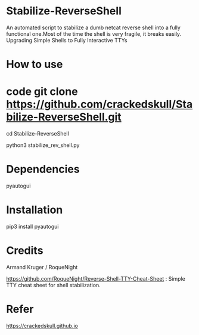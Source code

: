 # Stabilize-ReverseShell
An automated script to stabilize a dumb netcat reverse shell into a fully functional one.Most of the time the shell is very fragile, it breaks easily. 
Upgrading Simple Shells to Fully Interactive TTYs

# How to use

# code git clone https://github.com/crackedskull/Stabilize-ReverseShell.git

cd Stabilize-ReverseShell

python3 stabilize_rev_shell.py

# Dependencies
pyautogui

# Installation

pip3 install pyautogui

# Credits

Armand Kruger / RoqueNight

https://github.com/RoqueNight/Reverse-Shell-TTY-Cheat-Sheet : Simple TTY cheat sheet for shell stabilization. 

# Refer

https://crackedskull.github.io
